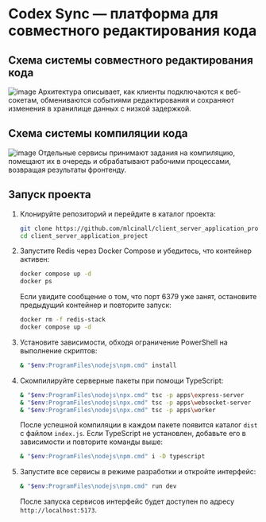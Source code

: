 # Codex Sync — платформа для совместного редактирования кода

## Схема системы совместного редактирования кода
![image](https://github.com/user-attachments/assets/95fb8a09-ae3d-4fe4-badc-0e85e72ef618)
Архитектура описывает, как клиенты подключаются к веб-сокетам, обмениваются событиями редактирования и сохраняют изменения в хранилище данных с низкой задержкой.

## Схема системы компиляции кода
![image](https://github.com/user-attachments/assets/830b079a-b63b-4762-b63c-eaff53f1950f)
Отдельные сервисы принимают задания на компиляцию, помещают их в очередь и обрабатывают рабочими процессами, возвращая результаты фронтенду.

## Запуск проекта
1. Клонируйте репозиторий и перейдите в каталог проекта:
   ```bash
   git clone https://github.com/mlcinall/client_server_application_project.git
   cd client_server_application_project
   ```
2. Запустите Redis через Docker Compose и убедитесь, что контейнер активен:
   ```bash
   docker compose up -d
   docker ps
   ```
   Если увидите сообщение о том, что порт 6379 уже занят, остановите предыдущий контейнер и повторите запуск:
   ```bash
   docker rm -f redis-stack
   docker compose up -d
   ```
3. Установите зависимости, обходя ограничение PowerShell на выполнение скриптов:
   ```bash
   & "$env:ProgramFiles\nodejs\npm.cmd" install
   ```
4. Скомпилируйте серверные пакеты при помощи TypeScript:
   ```bash
   & "$env:ProgramFiles\nodejs\npx.cmd" tsc -p apps\express-server
   & "$env:ProgramFiles\nodejs\npx.cmd" tsc -p apps\websocket-server
   & "$env:ProgramFiles\nodejs\npx.cmd" tsc -p apps\worker
   ```
   После успешной компиляции в каждом пакете появится каталог `dist` с файлом `index.js`.
   Если TypeScript не установлен, добавьте его в зависимости и повторите команды выше:
   ```bash
   & "$env:ProgramFiles\nodejs\npm.cmd" i -D typescript
   ```
5. Запустите все сервисы в режиме разработки и откройте интерфейс:
   ```bash
   & "$env:ProgramFiles\nodejs\npm.cmd" run dev
   ```
   После запуска сервисов интерфейс будет доступен по адресу `http://localhost:5173`.
